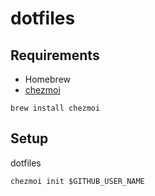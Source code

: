 # dotfiles

## Requirements

- Homebrew
- [chezmoi](https://www.chezmoi.io/)

```
brew install chezmoi
```

## Setup

dotfiles

```
chezmoi init $GITHUB_USER_NAME
```
